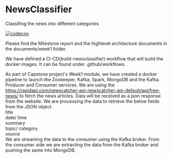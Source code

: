 # NewsClassifier
Classifing the news into different categories

[![codecov](https://codecov.io/gh/samplepython/NewsClassifier/branch/main/graph/badge.svg?token=8b0fea3b-3b4e-4864-b618-21b1518ddeea)](https://codecov.io/gh/samplepython/NewsClassifier)


Please find the Milestone report and the highlevel architecture documents in the documents/week1 folder.

We have defined a CI-CD(build-newsclassifier) workflow that will build the docker images. It can be found under .github/workflows. 

As part of Capstone project's Week1 module, we have created a docker pipeline to launch the Zookeeper, Kafka, Spark, MongoDB and the Kafka Producer and Consumer services.
We are using the https://rapidapi.com/newscatcher-api-newscatcher-api-default/api/free-news/ to fetch the news articles.
Data will be received as a json response from the website. We are processing the data to retrieve the below fields from the JSON object.<br/>
title<br/>
date/ time<br/>
summary<br/>
topic/ category<br/>
source<br/>
We are streaming the data to the consumer using the Kafka broker.
From the consumer side we are extracting the data from the Kafka broker and pushing the same into MongoDB.
